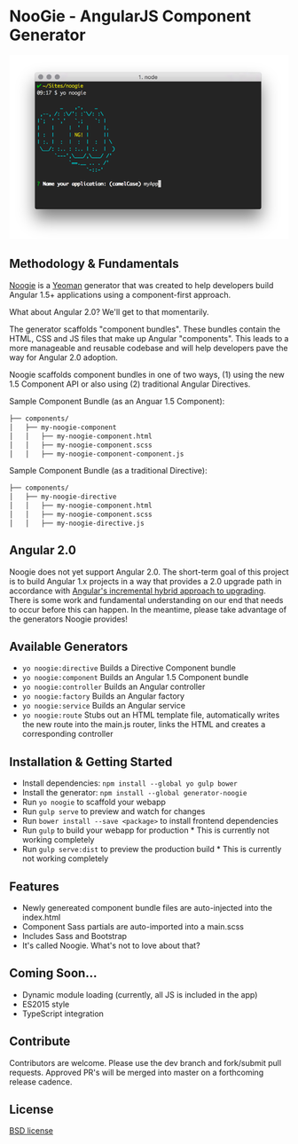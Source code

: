 # NooGie - AngularJS Component Generator

![](noogie-screenshot.png)

## Methodology & Fundamentals
[Noogie](http://noogie.io) is a [Yeoman](http://yeoman.io) generator that was created to help developers build Angular 1.5+ applications using a component-first approach.

What about Angular 2.0? We'll get to that momentarily.

The generator scaffolds "component bundles". These bundles contain the HTML, CSS and JS files that make up Angular "components". This leads to a more manageable and reusable codebase and will help developers pave the way for Angular 2.0 adoption.

Noogie scaffolds component bundles in one of two ways, (1) using the new 1.5 Component API or also using (2) traditional Angular Directives.

Sample Component Bundle (as an Anguar 1.5 Component):
```
├── components/
│   ├── my-noogie-component
│   │   ├── my-noogie-component.html
│   │   ├── my-noogie-component.scss
│   │   ├── my-noogie-component-component.js
```

Sample Component Bundle (as a traditional Directive):
```
├── components/
│   ├── my-noogie-directive
│   │   ├── my-noogie-component.html
│   │   ├── my-noogie-component.scss
│   │   ├── my-noogie-directive.js
```

## Angular 2.0

Noogie does not yet support Angular 2.0. The short-term goal of this project is to build Angular 1.x projects in a way that provides a 2.0 upgrade path in accordance with [Angular's incremental hybrid approach to upgrading](https://angular.io/docs/ts/latest/guide/upgrade.html). There is some work and fundamental understanding on our end that needs to occur before this can happen. In the meantime, please take advantage of the generators Noogie provides!

## Available Generators
- `yo noogie:directive` Builds a Directive Component bundle
- `yo noogie:component` Builds an Angular 1.5 Component bundle
- `yo noogie:controller` Builds an Angular controller
- `yo noogie:factory` Builds an Angular factory 
- `yo noogie:service` Builds an Angular service
- `yo noogie:route` Stubs out an HTML template file, automatically writes the new route into the main.js router, links the HTML and creates a corresponding controller

## Installation & Getting Started

- Install dependencies: `npm install --global yo gulp bower`
- Install the generator: `npm install --global generator-noogie`
- Run `yo noogie` to scaffold your webapp
- Run `gulp serve` to preview and watch for changes
- Run `bower install --save <package>` to install frontend dependencies
- Run `gulp` to build your webapp for production * This is currently not working completely
- Run `gulp serve:dist` to preview the production build * This is currently not working completely

## Features
- Newly genereated component bundle files are auto-injected into the index.html
- Component Sass partials are auto-imported into a main.scss
- Includes Sass and Bootstrap
- It's called Noogie. What's not to love about that?

## Coming Soon...
- Dynamic module loading (currently, all JS is included in the app)
- ES2015 style
- TypeScript integration

## Contribute
Contributors are welcome. Please use the dev branch and fork/submit pull requests. Approved PR's will be merged into master on a forthcoming release cadence.

## License
[BSD license](http://opensource.org/licenses/bsd-license.php)
